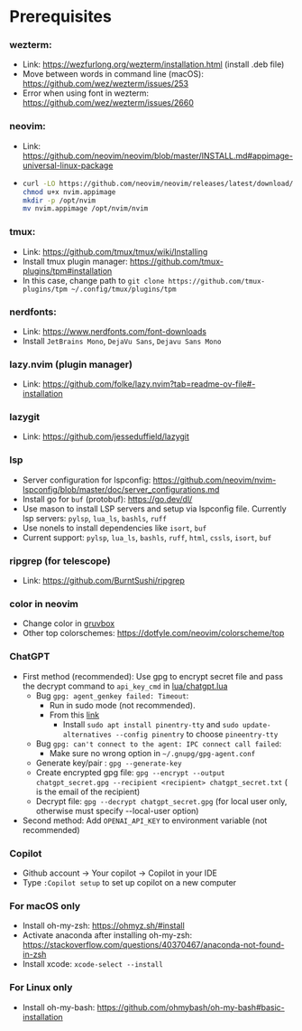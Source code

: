 # Prerequisites
### wezterm: 
- Link: https://wezfurlong.org/wezterm/installation.html (install .deb file)
- Move between words in command line (macOS): https://github.com/wez/wezterm/issues/253
- Error when using font in wezterm: https://github.com/wez/wezterm/issues/2660
### neovim: 
- Link: https://github.com/neovim/neovim/blob/master/INSTALL.md#appimage-universal-linux-package
- ```bash
  curl -LO https://github.com/neovim/neovim/releases/latest/download/nvim.appimage
  chmod u+x nvim.appimage
  mkdir -p /opt/nvim
  mv nvim.appimage /opt/nvim/nvim
  ```
### tmux: 
- Link: https://github.com/tmux/tmux/wiki/Installing
- Install tmux plugin manager: https://github.com/tmux-plugins/tpm#installation
- In this case, change path to `git clone https://github.com/tmux-plugins/tpm ~/.config/tmux/plugins/tpm`
### nerdfonts: 
- Link: https://www.nerdfonts.com/font-downloads
- Install `JetBrains Mono`, `DejaVu Sans`, `Dejavu Sans Mono`
### lazy.nvim (plugin manager)
- Link: https://github.com/folke/lazy.nvim?tab=readme-ov-file#-installation
### lazygit
- Link: https://github.com/jesseduffield/lazygit
### lsp
- Server configuration for lspconfig: https://github.com/neovim/nvim-lspconfig/blob/master/doc/server_configurations.md
- Install go for `buf` (protobuf): https://go.dev/dl/
- Use mason to install LSP servers and setup via lspconfig file. Currently lsp servers: `pylsp`, `lua_ls`, `bashls`, `ruff`
- Use nonels to install dependencies like `isort`, `buf`
- Current support: `pylsp`, `lua_ls`, `bashls`, `ruff`, `html`, `cssls`, `isort`, `buf`
### ripgrep (for telescope)
- Link: https://github.com/BurntSushi/ripgrep
### color in neovim
- Change color in [gruvbox](./.config/)
- Other top colorschemes: https://dotfyle.com/neovim/colorscheme/top
### ChatGPT
- First method (recommended): Use gpg to encrypt secret file and pass the decrypt command to `api_key_cmd` in [lua/chatgpt.lua](./.config/nvim/lua/chatgpt.lua)
    - Bug `gpg: agent_genkey failed: Timeout`:
        - Run in sudo mode (not recommended).
        - From this [link](https://superuser.com/questions/520980/how-to-force-gpg-to-use-console-mode-pinentry-to-prompt-for-passwords/521027#521027)
            - Install `sudo apt install pinentry-tty` and `sudo update-alternatives --config pinentry` to choose `pineentry-tty`
    - Bug `gpg: can't connect to the agent: IPC connect call failed`:
        - Make sure no wrong option in `~/.gnupg/gpg-agent.conf`
    - Generate key/pair : `gpg --generate-key`
    - Create encrypted gpg file: `gpg --encrypt --output chatgpt_secret.gpg --recipient <recipient> chatgpt_secret.txt` (<recipient> is the email of the recipient)
    - Decrypt file: `gpg --decrypt chatgpt_secret.gpg` (for local user only, otherwise must specify --local-user option)
- Second method: Add `OPENAI_API_KEY` to environment variable (not recommended)
### Copilot
- Github account -> Your copilot -> Copilot in your IDE
- Type `:Copilot setup` to set up copilot on a new computer
### For macOS only
- Install oh-my-zsh: https://ohmyz.sh/#install 
- Activate anaconda after installing oh-my-zsh: https://stackoverflow.com/questions/40370467/anaconda-not-found-in-zsh
- Install xcode: `xcode-select --install`
### For Linux only
- Install oh-my-bash: https://github.com/ohmybash/oh-my-bash#basic-installation
